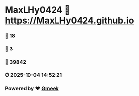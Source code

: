 # MaxLHy0424 :link: https://MaxLHy0424.github.io 
### :page_facing_up: [18](https://MaxLHy0424.github.io/tag.html) 
### :speech_balloon: 3 
### :hibiscus: 39842 
### :alarm_clock: 2025-10-04 14:52:21 
### Powered by :heart: [Gmeek](https://github.com/Meekdai/Gmeek)
